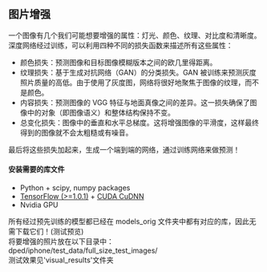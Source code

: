 ## 图片增强  
一个图像有几个我们可能想要增强的属性：灯光、颜色、纹理、对比度和清晰度。深度网络经过训练，可以利用四种不同的损失函数来描述所有这些属性：  
* 颜色损失：预测图像和目标图像模糊版本之间的欧几里得距离。  
* 纹理损失：基于生成对抗网络（GAN）的分类损失。GAN 被训练来预测灰度照片质量的高低。由于使用了灰度图，网络将很好地聚焦于图像的纹理，而不是颜色。  
* 内容损失：预测图像的 VGG 特征与地面真像之间的差异。这一损失确保了图像中的对象（即图像语义）和整体结构保持不变。  
* 总变化损失：图像中的垂直和水平总梯度。这将增强图像的平滑度，这样最终得到的图像就不会太粗糙或有噪音。  


最后将这些损失加起来，生成一个端到端的网络，通过训练网络来做预测！

#### 安装需要的库文件

- Python + scipy, numpy packages
- [TensorFlow (>=1.0.1)](https://www.tensorflow.org/install/) + [CUDA CuDNN](https://developer.nvidia.com/cudnn)
- Nvidia GPU  


所有经过预先训练的模型都已经在 models_orig 文件夹中都有对应的库，因此无需下载它们！(测试预览)  
将要增强的照片放在以下目录中：dped/iphone/test_data/full_size_test_images/  
测试效果见'visual_results'文件夹


